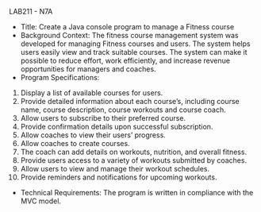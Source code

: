 LAB211 - N7A
- Title:
Create a Java console program to manage a Fitness course
- Background Context:
The fitness course management system was developed for managing Fitness courses and users. The system
helps users easily view and track suitable courses. The system can make it possible to reduce effort, work
efficiently, and increase revenue opportunities for managers and coaches.
- Program Specifications:
1. Display a list of available courses for users.
2. Provide detailed information about each course’s, including course name, course description, course workouts and course coach.
3. Allow users to subscribe to their preferred course.
4. Provide confirmation details upon successful subscription.
5. Allow coaches to view their users’ progress.
6. Allow coaches to create courses.
7. The coach can add details on workouts, nutrition, and overall fitness.
8. Provide users access to a variety of workouts submitted by coaches.
9. Allow users to view and manage their workout schedules.
10. Provide reminders and notifications for upcoming workouts.
- Technical Requirements: The program is written in compliance with the MVC model.
